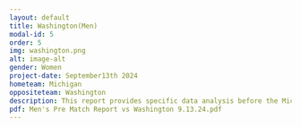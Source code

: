 ```yaml
---
layout: default
title: Washington(Men)
modal-id: 5
order: 5
img: washington.png
alt: image-alt
gender: Women
project-date: September13th 2024
hometeam: Michigan
oppositeteam: Washington
description: This report provides specific data analysis before the Michigan men soccer team and Washington men soccer team.
pdf: Men's Pre Match Report vs Washington 9.13.24.pdf
---
```


